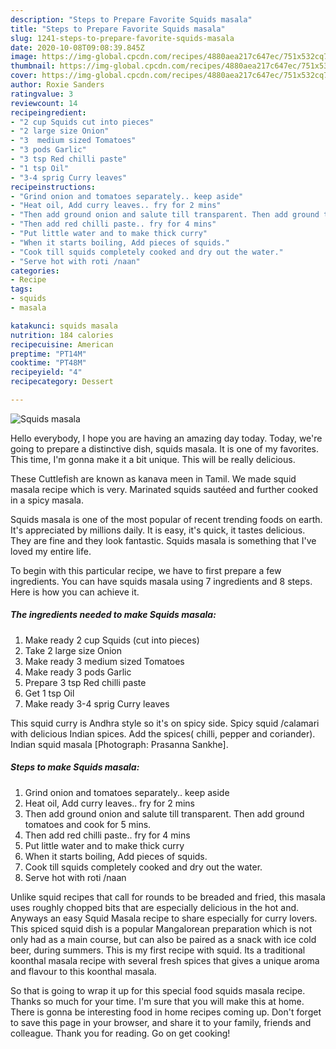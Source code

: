 ```yaml
---
description: "Steps to Prepare Favorite Squids masala"
title: "Steps to Prepare Favorite Squids masala"
slug: 1241-steps-to-prepare-favorite-squids-masala
date: 2020-10-08T09:08:39.845Z
image: https://img-global.cpcdn.com/recipes/4880aea217c647ec/751x532cq70/squids-masala-recipe-main-photo.jpg
thumbnail: https://img-global.cpcdn.com/recipes/4880aea217c647ec/751x532cq70/squids-masala-recipe-main-photo.jpg
cover: https://img-global.cpcdn.com/recipes/4880aea217c647ec/751x532cq70/squids-masala-recipe-main-photo.jpg
author: Roxie Sanders
ratingvalue: 3
reviewcount: 14
recipeingredient:
- "2 cup Squids cut into pieces"
- "2 large size Onion"
- "3  medium sized Tomatoes"
- "3 pods Garlic"
- "3 tsp Red chilli paste"
- "1 tsp Oil"
- "3-4 sprig Curry leaves"
recipeinstructions:
- "Grind onion and tomatoes separately.. keep aside"
- "Heat oil, Add curry leaves.. fry for 2 mins"
- "Then add ground onion and salute till transparent. Then add ground tomatoes and cook for 5 mins."
- "Then add red chilli paste.. fry for 4 mins"
- "Put little water and to make thick curry"
- "When it starts boiling, Add pieces of squids."
- "Cook till squids completely cooked and dry out the water."
- "Serve hot with roti /naan"
categories:
- Recipe
tags:
- squids
- masala

katakunci: squids masala 
nutrition: 184 calories
recipecuisine: American
preptime: "PT14M"
cooktime: "PT48M"
recipeyield: "4"
recipecategory: Dessert

---
```



![Squids masala](https://img-global.cpcdn.com/recipes/4880aea217c647ec/751x532cq70/squids-masala-recipe-main-photo.jpg)

Hello everybody, I hope you are having an amazing day today. Today, we're going to prepare a distinctive dish, squids masala. It is one of my favorites. This time, I'm gonna make it a bit unique. This will be really delicious.

These Cuttlefish are known as kanava meen in Tamil. We made squid masala recipe which is very. Marinated squids sautéed and further cooked in a spicy masala.

Squids masala is one of the most popular of recent trending foods on earth. It's appreciated by millions daily. It is easy, it's quick, it tastes delicious. They are fine and they look fantastic. Squids masala is something that I've loved my entire life.


To begin with this particular recipe, we have to first prepare a few ingredients. You can have squids masala using 7 ingredients and 8 steps. Here is how you can achieve it.

<!--inarticleads1-->

##### The ingredients needed to make Squids masala:

1. Make ready 2 cup Squids (cut into pieces)
1. Take 2 large size Onion
1. Make ready 3  medium sized Tomatoes
1. Make ready 3 pods Garlic
1. Prepare 3 tsp Red chilli paste
1. Get 1 tsp Oil
1. Make ready 3-4 sprig Curry leaves


This squid curry is Andhra style so it&#39;s on spicy side. Spicy squid /calamari with delicious Indian spices. Add the spices( chilli, pepper and coriander). Indian squid masala [Photograph: Prasanna Sankhe]. 

<!--inarticleads2-->

##### Steps to make Squids masala:

1. Grind onion and tomatoes separately.. keep aside
1. Heat oil, Add curry leaves.. fry for 2 mins
1. Then add ground onion and salute till transparent. Then add ground tomatoes and cook for 5 mins.
1. Then add red chilli paste.. fry for 4 mins
1. Put little water and to make thick curry
1. When it starts boiling, Add pieces of squids.
1. Cook till squids completely cooked and dry out the water.
1. Serve hot with roti /naan


Unlike squid recipes that call for rounds to be breaded and fried, this masala uses roughly chopped bits that are especially delicious in the hot and. Anyways an easy Squid Masala recipe to share especially for curry lovers. This spiced squid dish is a popular Mangalorean preparation which is not only had as a main course, but can also be paired as a snack with ice cold beer, during summers. This is my first recipe with squid. Its a traditional koonthal masala recipe with several fresh spices that gives a unique aroma and flavour to this koonthal masala. 

So that is going to wrap it up for this special food squids masala recipe. Thanks so much for your time. I'm sure that you will make this at home. There is gonna be interesting food in home recipes coming up. Don't forget to save this page in your browser, and share it to your family, friends and colleague. Thank you for reading. Go on get cooking!
